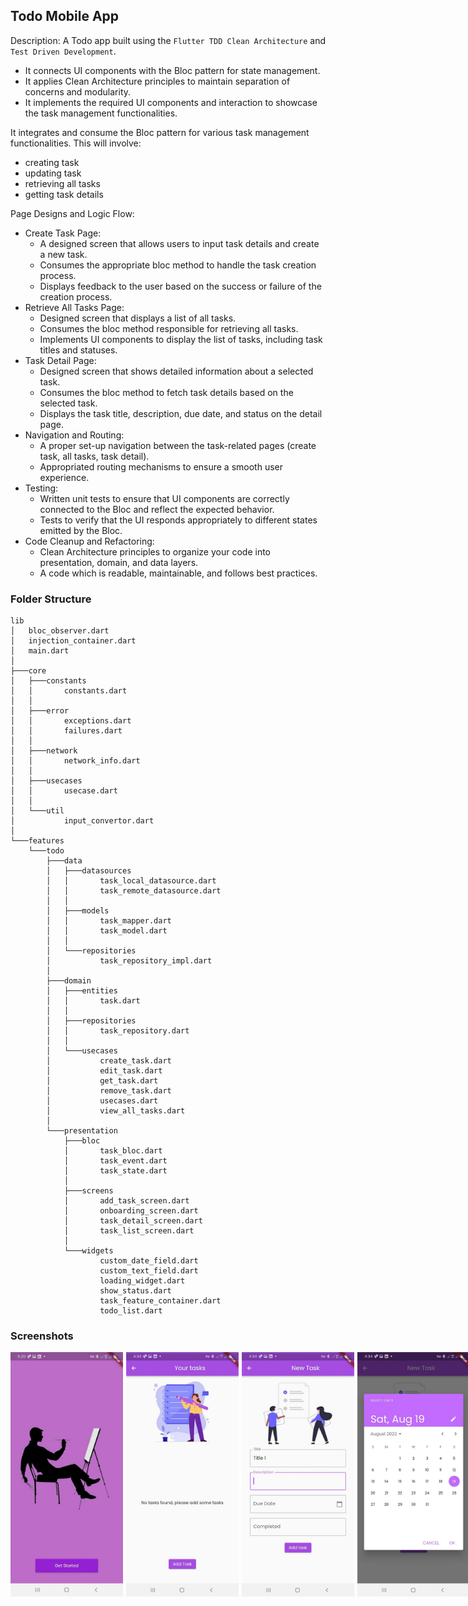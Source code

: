 ## Todo Mobile App

Description:
A Todo app built using the `Flutter TDD Clean Architecture` and `Test Driven Development`.
- It connects UI components with the Bloc pattern for state management.
- It applies Clean Architecture principles to maintain separation of concerns and modularity.
- It implements the required UI components and interaction to showcase the task management functionalities.

It integrates and consume the Bloc pattern for various task management functionalities. This will involve:
- creating task
- updating task
- retrieving all tasks
- getting task details



Page Designs and Logic Flow:

- Create Task Page:
    - A designed screen that allows users to input task details and create a new task.
    - Consumes the appropriate bloc method to handle the task creation process.
    - Displays feedback to the user based on the success or failure of the creation process.
- Retrieve All Tasks Page:
    - Designed screen that displays a list of all tasks.
    - Consumes the bloc method responsible for retrieving all tasks.
    - Implements UI components to display the list of tasks, including task titles and statuses.
- Task Detail Page:
    - Designed screen that shows detailed information about a selected task.
    - Consumes the bloc method to fetch task details based on the selected task.
    - Displays the task title, description, due date, and status on the detail page.
- Navigation and Routing:
    - A proper set-up navigation between the task-related pages (create task, all tasks, task detail).
    - Appropriated routing mechanisms to ensure a smooth user experience.
- Testing:
    - Written unit tests to ensure that UI components are correctly connected to the Bloc and reflect the expected behavior.
    - Tests to verify that the UI responds appropriately to different states emitted by the Bloc.
- Code Cleanup and Refactoring:
    - Clean Architecture principles to organize your code into presentation, domain, and data layers.
    - A code which is readable, maintainable, and follows best practices.


### Folder Structure
```
lib
│   bloc_observer.dart
│   injection_container.dart     
│   main.dart
│
├───core
│   ├───constants
│   │       constants.dart       
│   │
│   ├───error
│   │       exceptions.dart      
│   │       failures.dart        
│   │
│   ├───network
│   │       network_info.dart    
│   │
│   ├───usecases
│   │       usecase.dart
│   │
│   └───util
│           input_convertor.dart 
│
└───features
    └───todo
        ├───data
        │   ├───datasources      
        │   │       task_local_datasource.dart
        │   │       task_remote_datasource.dart
        │   │
        │   ├───models
        │   │       task_mapper.dart
        │   │       task_model.dart
        │   │
        │   └───repositories
        │           task_repository_impl.dart
        │
        ├───domain
        │   ├───entities
        │   │       task.dart
        │   │       
        │   ├───repositories
        │   │       task_repository.dart
        │   │
        │   └───usecases
        │           create_task.dart
        │           edit_task.dart
        │           get_task.dart
        │           remove_task.dart
        │           usecases.dart
        │           view_all_tasks.dart
        │
        └───presentation
            ├───bloc
            │       task_bloc.dart
            │       task_event.dart
            │       task_state.dart
            │
            ├───screens
            │       add_task_screen.dart
            │       onboarding_screen.dart
            │       task_detail_screen.dart
            │       task_list_screen.dart
            │
            └───widgets
                    custom_date_field.dart
                    custom_text_field.dart
                    loading_widget.dart
                    show_status.dart
                    task_feature_container.dart
                    todo_list.dart

```






### Screenshots
<div style="display: flex; flex-direction:row; gap: 5px">
  <img width='180'    
    src="assets/images/onboarding.jpg"
  />
  <img width='180'
    src="assets/images/first-task-list.jpg"
  />
  <img width='180'
    src="assets/images/create-task.jpg"
  />
  <img width='180'
      src="assets/images/date-picker.jpg"
    />
  <img width='180'
      src="assets/images/created-task.jpg"
    />
  <img width='180'
  src="assets/images/task-detail.jpg"
  />
  <img width='180'
      src="assets/images/update-task.jpg"
    />
  <img width='180'
      src="assets/images/updated-task.jpg"
    />
  <img width='180'
      src="assets/images/delete-task.jpg"
    />
  <img width='180'
      src="assets/images/deleted-task.jpg"
    />
</div>